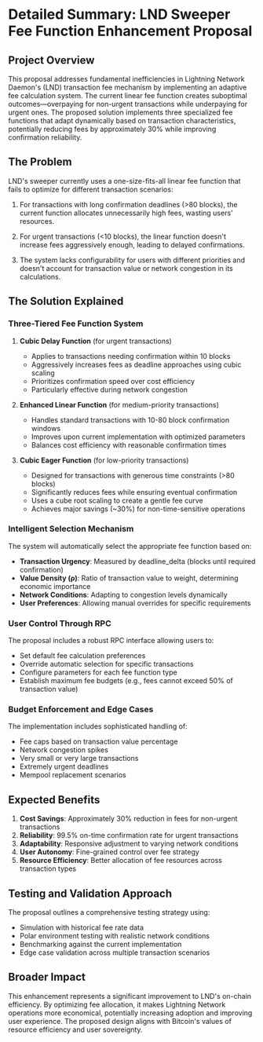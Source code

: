# Detailed Summary: LND Sweeper Fee Function Enhancement Proposal

## Project Overview
This proposal addresses fundamental inefficiencies in Lightning Network Daemon's (LND) transaction fee mechanism by implementing an adaptive fee calculation system. The current linear fee function creates suboptimal outcomes—overpaying for non-urgent transactions while underpaying for urgent ones. The proposed solution implements three specialized fee functions that adapt dynamically based on transaction characteristics, potentially reducing fees by approximately 30% while improving confirmation reliability.

## The Problem
LND's sweeper currently uses a one-size-fits-all linear fee function that fails to optimize for different transaction scenarios:

1. For transactions with long confirmation deadlines (>80 blocks), the current function allocates unnecessarily high fees, wasting users' resources.

2. For urgent transactions (<10 blocks), the linear function doesn't increase fees aggressively enough, leading to delayed confirmations.

3. The system lacks configurability for users with different priorities and doesn't account for transaction value or network congestion in its calculations.

## The Solution Explained

### Three-Tiered Fee Function System

1. **Cubic Delay Function** (for urgent transactions)
   - Applies to transactions needing confirmation within 10 blocks
   - Aggressively increases fees as deadline approaches using cubic scaling
   - Prioritizes confirmation speed over cost efficiency
   - Particularly effective during network congestion

2. **Enhanced Linear Function** (for medium-priority transactions)
   - Handles standard transactions with 10-80 block confirmation windows
   - Improves upon current implementation with optimized parameters
   - Balances cost efficiency with reasonable confirmation times

3. **Cubic Eager Function** (for low-priority transactions)
   - Designed for transactions with generous time constraints (>80 blocks)
   - Significantly reduces fees while ensuring eventual confirmation
   - Uses a cube root scaling to create a gentle fee curve
   - Achieves major savings (~30%) for non-time-sensitive operations

### Intelligent Selection Mechanism
The system will automatically select the appropriate fee function based on:

- **Transaction Urgency**: Measured by deadline_delta (blocks until required confirmation)
- **Value Density (ρ)**: Ratio of transaction value to weight, determining economic importance
- **Network Conditions**: Adapting to congestion levels dynamically
- **User Preferences**: Allowing manual overrides for specific requirements

### User Control Through RPC
The proposal includes a robust RPC interface allowing users to:

- Set default fee calculation preferences
- Override automatic selection for specific transactions
- Configure parameters for each fee function type
- Establish maximum fee budgets (e.g., fees cannot exceed 50% of transaction value)

### Budget Enforcement and Edge Cases
The implementation includes sophisticated handling of:

- Fee caps based on transaction value percentage
- Network congestion spikes
- Very small or very large transactions
- Extremely urgent deadlines
- Mempool replacement scenarios

## Expected Benefits

1. **Cost Savings**: Approximately 30% reduction in fees for non-urgent transactions
2. **Reliability**: 99.5% on-time confirmation rate for urgent transactions
3. **Adaptability**: Responsive adjustment to varying network conditions
4. **User Autonomy**: Fine-grained control over fee strategy
5. **Resource Efficiency**: Better allocation of fee resources across transaction types

## Testing and Validation Approach
The proposal outlines a comprehensive testing strategy using:

- Simulation with historical fee rate data
- Polar environment testing with realistic network conditions
- Benchmarking against the current implementation
- Edge case validation across multiple transaction scenarios

## Broader Impact
This enhancement represents a significant improvement to LND's on-chain efficiency. By optimizing fee allocation, it makes Lightning Network operations more economical, potentially increasing adoption and improving user experience. The proposed design aligns with Bitcoin's values of resource efficiency and user sovereignty.
